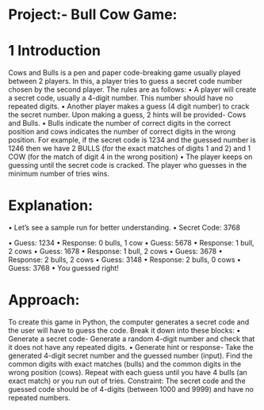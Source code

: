 # Project:- Bull Cow Game:

# 1 Introduction
 Cows and Bulls is a pen and paper code-breaking game usually played between 2 players. In this, a player tries to guess a secret code number chosen by the second player. The rules are as follows:
•	A player will create a secret code, usually a 4-digit number.  This number should have no repeated digits.
•	Another player makes a guess (4 digit number) to crack the secret number. Upon making a guess, 2 hints will be provided- Cows and Bulls.
•	Bulls indicate the number of correct digits in the correct position and cows indicates the number of correct digits in the wrong position. For example, if the secret code is 1234 and the guessed number is 1246 then we have 2 BULLS (for the exact matches of digits 1 and 2) and 1 COW (for the match of digit 4 in the wrong position)
•	The player keeps on guessing until the secret code is cracked. The player who guesses in the minimum number of tries wins.
# Explanation:
•	Let’s see a sample run for better understanding.
•	Secret Code: 3768

•	Guess: 1234
•	Response: 0 bulls, 1 cow
•	Guess: 5678
•	Response: 1 bull, 2 cows
•	Guess: 1678
•	Response: 1 bull, 2 cows
•	Guess: 3678
•	Response: 2 bulls, 2 cows
•	Guess: 3148
•	Response: 2 bulls, 0 cows
•	Guess: 3768
•	You guessed right!

# Approach:
To create this game in Python, the computer generates a secret code and the user will have to guess the code. Break it down into these blocks:
•	Generate a secret code- Generate a random 4-digit number and check that it does not have any repeated digits.
•	Generate hint or response- Take the generated 4-digit secret number and the guessed number (input). Find the common digits with exact matches (bulls) and the common digits in the wrong position (cows). Repeat with each guess until you have 4 bulls (an exact match) or you run out of tries.
Constraint: The secret code and the guessed code should be of 4-digits (between 1000 and 9999) and have no repeated numbers.

